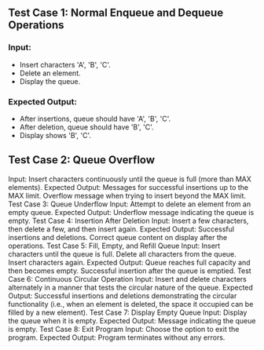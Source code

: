 ## Test Case 1: Normal Enqueue and Dequeue Operations
### Input:
- Insert characters 'A', 'B', 'C'.
- Delete an element.
- Display the queue.
### Expected Output:
- After insertions, queue should have 'A', 'B', 'C'.
- After deletion, queue should have 'B', 'C'.
- Display shows 'B', 'C'.
## Test Case 2: Queue Overflow
Input:
Insert characters continuously until the queue is full (more than MAX elements).
Expected Output:
Messages for successful insertions up to the MAX limit.
Overflow message when trying to insert beyond the MAX limit.
Test Case 3: Queue Underflow
Input:
Attempt to delete an element from an empty queue.
Expected Output:
Underflow message indicating the queue is empty.
Test Case 4: Insertion After Deletion
Input:
Insert a few characters, then delete a few, and then insert again.
Expected Output:
Successful insertions and deletions.
Correct queue content on display after the operations.
Test Case 5: Fill, Empty, and Refill Queue
Input:
Insert characters until the queue is full.
Delete all characters from the queue.
Insert characters again.
Expected Output:
Queue reaches full capacity and then becomes empty.
Successful insertion after the queue is emptied.
Test Case 6: Continuous Circular Operation
Input:
Insert and delete characters alternately in a manner that tests the circular nature of the queue.
Expected Output:
Successful insertions and deletions demonstrating the circular functionality (i.e., when an element is deleted, the space it occupied can be filled by a new element).
Test Case 7: Display Empty Queue
Input:
Display the queue when it is empty.
Expected Output:
Message indicating the queue is empty.
Test Case 8: Exit Program
Input:
Choose the option to exit the program.
Expected Output:
Program terminates without any errors.
